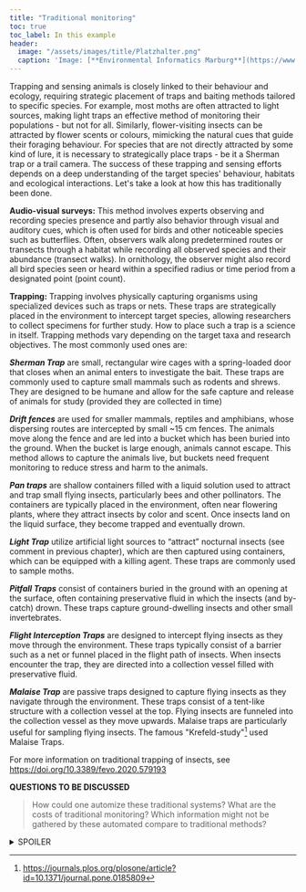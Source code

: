 ```yaml
---
title: "Traditional monitoring"
toc: true
toc_label: In this example
header:
  image: "/assets/images/title/Platzhalter.png"
  caption: 'Image: [**Environmental Informatics Marburg**](https://www.uni-marburg.de/en/fb19/disciplines/physisch/environmentalinformatics)'
---
```


<!--more-->

Trapping and sensing animals is closely linked to their behaviour and ecology, requiring strategic placement of traps and baiting methods tailored to specific species. For example, most moths are often attracted to light sources, making light traps an effective method of monitoring their populations - but not for all. Similarly, flower-visiting insects can be attracted by flower scents or colours, mimicking the natural cues that guide their foraging behaviour. For species that are not directly attracted by some kind of lure, it is necessary to strategically place traps - be it a Sherman trap or a trail camera. The success of these trapping and sensing efforts depends on a deep understanding of the target species' behaviour, habitats and ecological interactions. Let's take a look at how this has traditionally been done.

**Audio-visual surveys:** This method involves experts observing and recording species presence and partly also behavior through visual and auditory cues, which is often used for birds and other noticeable species such as butterflies. Often, observers walk along predetermined routes or transects through a habitat while recording all observed species and their abundance (transect walks). In ornithology, the observer might also record all bird species seen or heard within a specified radius or time period from a designated point (point count).

**Trapping:**
Trapping involves physically capturing organisms using specialized devices such as traps or nets. These traps are strategically placed in the environment to intercept target species, allowing researchers to collect specimens for further study. How to place such a trap is a science in itself. Trapping methods vary depending on the target taxa and research objectives. The most commonly used ones are:

**_Sherman Trap_** are small, rectangular wire cages with a spring-loaded door that closes when an animal enters to investigate the bait. These traps are commonly used to capture small mammals such as rodents and shrews. They are designed to be humane and allow for the safe capture and release of animals for study (provided they are collected in time)

**_Drift fences_** are used for smaller mammals, reptiles and amphibians, whose dispersing routes are intercepted by small ~15 cm fences. The animals move along the fence and are led into a bucket which has been buried into the ground. When the bucket is large enough, animals cannot escape. This method allows to capture the animals live, but buckets need frequent monitoring to reduce stress and harm to the animals.

**_Pan traps_** are shallow containers filled with a liquid solution used to attract and trap small flying insects, particularly bees and other pollinators. The containers are typically placed in the environment, often near flowering plants, where they attract insects by color and scent. Once insects land on the liquid surface, they become trapped and eventually drown. 

**_Light Trap_** utilize artificial light sources to “attract” nocturnal insects (see comment in previous chapter), which are then captured using containers, which can be equipped with a killing agent. These traps are commonly used to sample moths. 

**_Pitfall Traps_** consist of containers buried in the ground with an opening at the surface, often containing preservative fluid in which the insects (and by-catch) drown. These traps capture ground-dwelling insects and other small invertebrates.

**_Flight Interception Traps_** are designed to intercept flying insects as they move through the environment. These traps typically consist of a barrier such as a net or funnel placed in the flight path of insects. When insects encounter the trap, they are directed into a collection vessel filled with preservative fluid.

**_Malaise Trap_** are passive traps designed to capture flying insects as they navigate through the environment. These traps consist of a tent-like structure with a collection vessel at the top. Flying insects are funneled into the collection vessel as they move upwards. Malaise traps are particularly useful for sampling flying insects. The famous "Krefeld-study"[^1] used Malaise Traps.

For more information on traditional trapping of insects, see https://doi.org/10.3389/fevo.2020.579193

**QUESTIONS TO BE DISCUSSED**
> How could one automize these traditional systems?
> What are the costs of traditional monitoring?
> Which information might not be gathered by these automated compare to traditional methods?

[^1]: https://journals.plos.org/plosone/article?id=10.1371/journal.pone.0185809


<!--25: add quiz-->

<details><summary>SPOILER</summary>
<p>
Many trap systems designed for insects result in samples containing sometimes hundreds of dead individuals from many different species pooled in fixative. Analysis of these samples is very labour-intensive and time-consuming. Individual samples must be manually cleaned and pre-sorted. Identification to species level requires expert knowledge, but as the number of available taxonomists continues to decline, sample analysis can take years. 
Traditional sampling methods also often involve direct interaction with the study area, such as vegetation surveys, trapping and sample collection. As such, they are often labour intensive and time consuming.
Proximate sensing, when fully autonomous, should drastically reduce these labour costs. However, today's systems are often semi-autonomous and require, for example, plot visits to collect data [Chapter: Data Flow] or to repower the system [Chapter: Energy]. In addition, such systems can be much more expensive to purchase than traditional methods. Finally, it is important to remember that not all information gathered by experts in the field can be captured by sensors. For example, some species pairs cannot be distinguished based on their outer appearance alone.
</p>
</details>





